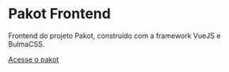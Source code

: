 # Pakot Frontend
Frontend do projeto Pakot, construído com a framework VueJS e BulmaCSS.

[Acesse o pakot](https://usepakot.com/)

